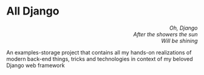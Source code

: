 # All Django

<div style="text-align: right"> <i>Oh, Django<br/>
After the showers the sun<br/>
Will be shining</i> </div>


An examples-storage project that contains all my hands-on realizations of modern back-end things, tricks and technologies in context of my beloved Django web framework
